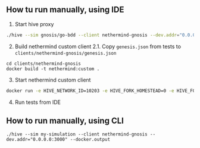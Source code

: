 ## How tu run manually, using IDE
1. Start hive proxy
```bash
./hive --sim gnosis/go-bdd --client nethermind-gnosis --dev.addr="0.0.0.0:3000" --docker.output --dev
```
2. Build nethermind custom client
2.1. Copy `genesis.json` from tests to `clients/nethermind-gnosis/genesis.json`
```
cd clients/nethermind-gnosis
docker build -t nethermind:custom .
```
3. Start nethermind custom client

```bash
docker run -e HIVE_NETWORK_ID=10203 -e HIVE_FORK_HOMESTEAD=0 -e HIVE_FORK_BYZANTIUM=0 -e HIVE_FORK_DAO_BLOCK=0 -e HIVE_FORK_CONSTANTINOPLE=0 -e HIVE_FORK_ISTANBUL=0 -e HIVE_FORK_BERLIN=0 -e HIVE_FORK_LONDON=0 -e HIVE_TERMINAL_TOTAL_DIFFICULTY=100 -e HIVE_SHANGHAI_TIMESTAMP=1724132336 -e HIVE_CANCUN_TIMESTAMP=1724142336  -p 8545:8545 -p 8551:8551 -it nethermind:custom bash
```
4. Run tests from IDE

## How to run manually, using CLI
```
./hive --sim my-simulation --client nethermind-gnosis --dev.addr="0.0.0.0:3000" --docker.output
```
